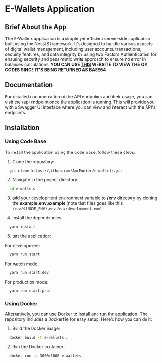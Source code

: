 # E-Wallets Application

## Brief About the App

The E-Wallets application is a simple yet efficient server-side application built using the NestJS framework. It's designed to handle various aspects of digital wallet management, including user accounts, transactions, security features, and data integrity by using two Factors Authentication for ensuring security and pessimistic write approach to ensure no error in balances calculations. **YOU CAN USE [THIS](https://base64.guru/converter/decode/image/png) WEBSITE TO VIEW THE QR CODES SINCE IT'S BEING RETURNED AS BASE64**

## Documentation

For detailed documentation of the API endpoints and their usage, you can visit the /api endpoint once the application is running. This will provide you with a Swagger UI interface where you can view and interact with the API's endpoints.

## Installation

### Using Code Base

To install the application using the code base, follow these steps:

1. Clone the repository:

```bash
  git clone https://github.com/AmrMonier/e-wallets.git
```

2. Navigate to the project directory:

```bash
  cd e-wallets
```

3. add your development environment variable to **/env** directory by cloning the **example.env.example** (note that files goes like this `/env/${NODE_ENV}.env` `/env/development.env`)

4. Install the dependencies:

```bash
  yarn install
```

5. tart the application:

For development:

```bash
  yarn run start
```

For watch mode:

```bash
  yarn run start:dev
```

For production mode:

```bash
  yarn run start:prod
```

### Using Docker

Alternatively, you can use Docker to install and run the application. The repository includes a Dockerfile for easy setup. Here's how you can do it:

1. Build the Docker image:

```bash
  docker build -t e-wallets .
```

2. Run the Docker container:

```bash
  docker run -p 3000:3000 e-wallets
```

